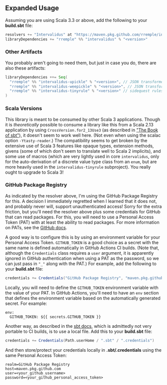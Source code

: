 ## Expanded Usage

Assuming you are using Scala 3.3 or above, add the following to your **build.sbt** file:

```sbt
resolvers += "Intervalidus" at "https://maven.pkg.github.com/rremple/intervalidus"
libraryDependencies += "rremple" %% "intervalidus" % "<version>"
```

### Other Artifacts

You probably aren't going to need them, but just in case you do, there are also these artifacts:

```sbt
libraryDependencies ++= Seq(
  "rremple" %% "intervalidus-upickle" % "<version>", // JSON transformers using com.lihaoyi:upickle
  "rremple" %% "intervalidus-weepickle" % "<version>", // JSON transformers using com.rallyhealth:weepickle-v1
  "rremple" %% "intervalidus-tinyrule" % "<version>" // sidequest rules engine used in one example (explained later)
)
```

### Scala Versions

This library is meant to be consumed by other Scala 3 applications. Though it is _theoretically_ possible to consume a
library like this from a Scala 2.13 application by using `CrossVersion.for2_13Use3` (as described in
["The Book of sbt"](https://www.scala-sbt.org/2.x/docs/en/reference/cross-building-setup.html)), it doesn't seem to work
well here. (Not even when using the scalac option `-Ytasty-reader`.) The compatibility seems to get broken by the
extensive use of Scala 3 features like opaque types, extension methods, givens (some of which don't seem to translate
well to Scala 2 implicits), and some use of macros (which are very lightly used in core `intervalidus`, only for the
auto-derivation of a discrete value type class from an `enum`, but are more heavily used in the `intervalidus-tinyrule`
subproject). You really ought to upgrade to Scala 3!

### GitHub Package Registry

As indicated by the resolver above, I'm using the GitHub Package Registry for this. A decision I immediately regretted
when I learned that it does not, and probably never will, support unauthenticated access! Sorry for the extra friction,
but you'll need the resolver above plus some credentials for GitHub that can read packages. For this, you will need to
use a Personal Access Token (PAT) with at least the ability to read packages. For more information on PATs, see the
[GitHub docs](https://docs.github.com/en/authentication/keeping-your-account-and-data-secure/managing-your-personal-access-tokens).

A good way is to configure this is by using an environment variable for your Personal Access Token. `GITHUB_TOKEN` is a
good choice as a secret with the same name is defined automatically in GitHub Actions CI builds. (Note that, although
the `Credentials` class requires a `user` argument, it is apparently ignored in GitHub authentication when using a 
PAT as the password, so we can just pass in `"_"` along with the PAT.) For example, add the following to your
**build.sbt** file:

```sbt
credentials += Credentials("GitHub Package Registry", "maven.pkg.github.com", "_", System.getenv("GITHUB_TOKEN"))
```

Locally, you will need to define the `GITHUB_TOKEN` environment variable with the value of your PAT. In GitHub Actions,
you'll need to have an `env` section that defines the environment variable based on the automatically generated secret.
For example:

```
env:
  GITHUB_TOKEN: ${{ secrets.GITHUB_TOKEN }}
```

Another way, as described in the [sbt docs](https://www.scala-sbt.org/1.x/docs/Publishing.html), which is admittedly
not very portable to CI builds, is to use a local file. Add this to your **build.sbt** file:

```sbt
credentials += Credentials(Path.userHome / ".sbt" / ".credentials")
```

And then store/protect your credentials locally in **.sbt/.credentials** using the same Personal Access Token:

```
realm=GitHub Package Registry
host=maven.pkg.github.com
user=<your_github_username>
password=<your_github_personal_access_token>
```

